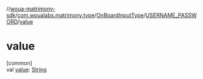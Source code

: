 //[woua-matrimony-sdk](../../../../index.md)/[com.woualabs.matrimony.type](../../index.md)/[OnBoardInputType](../index.md)/[USERNAME_PASSWORD](index.md)/[value](value.md)

# value

[common]\
val [value](value.md): [String](https://kotlinlang.org/api/latest/jvm/stdlib/kotlin/-string/index.html)
